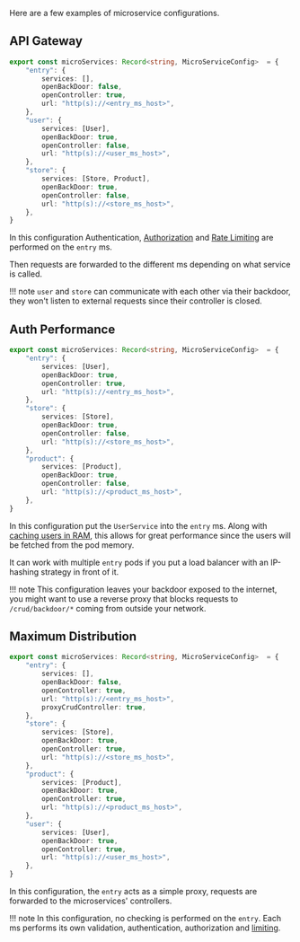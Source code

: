 
Here are a few examples of microservice configurations.


## API Gateway
```typescript title="eicrud.ms.ts"
export const microServices: Record<string, MicroServiceConfig>  = {
    "entry": {
        services: [],
        openBackDoor: false,
        openController: true,
        url: "http(s)://<entry_ms_host>",
    },
    "user": {
        services: [User],
        openBackDoor: true,
        openController: false,
        url: "http(s)://<user_ms_host>",
    },
    "store": {
        services: [Store, Product],
        openBackDoor: true,
        openController: false,
        url: "http(s)://<store_ms_host>",
    },
}
```
In this configuration Authentication, [Authorization](../security/definition.md) and [Rate Limiting](../configuration/limits.md) are performed on the `entry` ms.

Then requests are forwarded to the different ms depending on what service is called.

!!! note
    `user` and `store` can communicate with each other via their backdoor, they won't listen to external requests since their controller is closed.

## Auth Performance
```typescript title="eicrud.ms.ts"
export const microServices: Record<string, MicroServiceConfig>  = {
    "entry": {
        services: [User],
        openBackDoor: true,
        openController: true,
        url: "http(s)://<entry_ms_host>",
    },
    "store": {
        services: [Store],
        openBackDoor: true,
        openController: false,
        url: "http(s)://<store_ms_host>",
    },
    "product": {
        services: [Product],
        openBackDoor: true,
        openController: false,
        url: "http(s)://<product_ms_host>",
    },
}
```
In this configuration put the `UserService` into the `entry` ms. Along with [caching users in RAM](../services/cache.md), this allows for great performance since the users will be fetched from the pod memory. 

It can work with multiple `entry` pods if you put a load balancer with an IP-hashing strategy in front of it.

!!! note
    This configuration leaves your backdoor exposed to the internet, you might want to use a reverse proxy that blocks requests to `/crud/backdoor/*` coming from outside your network.

## Maximum Distribution
```typescript title="eicrud.ms.ts"
export const microServices: Record<string, MicroServiceConfig>  = {
    "entry": {
        services: [],
        openBackDoor: false,
        openController: true,
        url: "http(s)://<entry_ms_host>",
        proxyCrudController: true,
    },
    "store": {
        services: [Store],
        openBackDoor: true,
        openController: true,
        url: "http(s)://<store_ms_host>",
    },
    "product": {
        services: [Product],
        openBackDoor: true,
        openController: true,
        url: "http(s)://<product_ms_host>",
    },    
    "user": {
        services: [User],
        openBackDoor: true,
        openController: true,
        url: "http(s)://<user_ms_host>",
    },
}
```
In this configuration, the `entry` acts as a simple proxy, requests are forwarded to the microservices' controllers.

!!! note
    In this configuration, no checking is performed on the `entry`. Each ms performs its own validation, authentication, authorization and [limiting](../configuration/traffic.md).